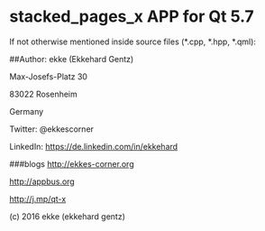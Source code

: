 # stacked_pages_x APP for Qt 5.7
If not otherwise mentioned inside source files (*.cpp, *.hpp, *.qml):

##Author: 
ekke (Ekkehard Gentz)

Max-Josefs-Platz 30

83022 Rosenheim

Germany

Twitter: @ekkescorner

LinkedIn: https://de.linkedin.com/in/ekkehard

###blogs
http://ekkes-corner.org

http://appbus.org

http://j.mp/qt-x

(c) 2016 ekke (ekkehard gentz)
